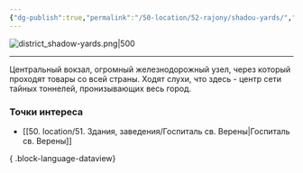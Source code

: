 ```yaml
---
{"dg-publish":true,"permalink":"/50-location/52-rajony/shadou-yards/","tags":["локация/район"]}
---
```


![district_shadow-yards.png|500](/img/user/90.%20files/district_shadow-yards.png)
***
Центральный вокзал, огромный железнодорожный узел, через который проходят товары со всей страны. Ходят слухи, что здесь - центр сети тайных тоннелей, пронизывающих весь город.
### Точки интереса
- [[50. location/51. Здания, заведения/Госпиталь св. Верены\|Госпиталь св. Верены]]

{ .block-language-dataview}